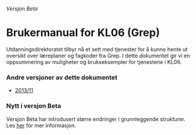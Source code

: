 *Versjon Beta*
# Brukermanual for KL06 (Grep)

Utdanningsdirektoratet tilbyr nå et sett med tjenester for å kunne hente ut oversikt over læreplaner og fagkoder fra Grep. I dette dokumentet gir vi en oppsummering av muligheter og brukseksempler for tjenestene i KL06.

### Andre versjoner av dette dokumentet
- [2013/11](https://kl06-doc.gitbooks.io/kl06-public/content/v/201311/)

### Nytt i versjon Beta

Versjon Beta har introdusert større endringer i grunnleggende strukturer. Les [her](https://kl06-doc.gitbooks.io/kl06-public/content/introduksjon/endringer_beta.html) for mer informasjon.